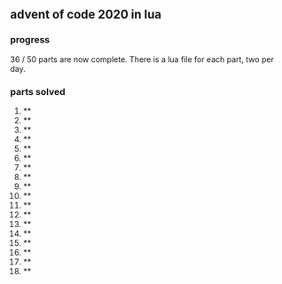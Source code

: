 ## advent of code 2020 in lua

### progress

36 / 50 parts are now complete. There is a lua file for each part, two per day.

### parts solved
1.  **
2.  **
3.  **
4.  **
5.  **
6.  **
7.  **
8.  **
9.  **
10. **
11. **
12. **
13. **
14. **
15. **
16. **
17. **
18. **
